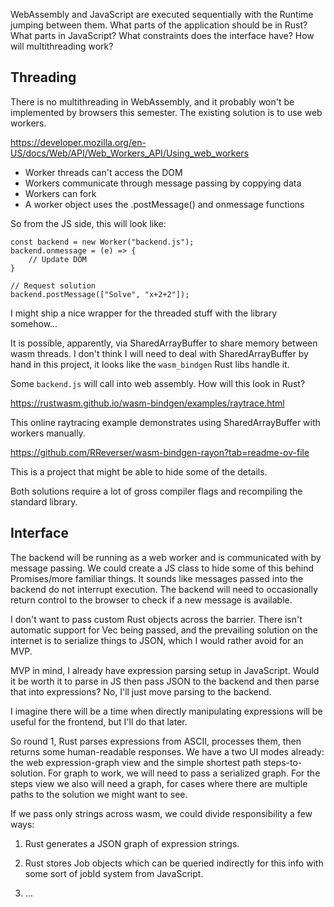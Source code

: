 WebAssembly and JavaScript are executed sequentially with the 
Runtime jumping between them. What parts of the application should be in Rust?
What parts in JavaScript? What constraints does the interface have? How will
multithreading work?

## Threading

There is no multithreading in WebAssembly, and it probably won't be implemented
by browsers this semester. The existing solution is to use web workers.

https://developer.mozilla.org/en-US/docs/Web/API/Web_Workers_API/Using_web_workers

- Worker threads can't access the DOM
- Workers communicate through message passing by coppying data
- Workers can fork
- A worker object uses the .postMessage() and onmessage functions

So from the JS side, this will look like:

```
const backend = new Worker("backend.js");
backend.onmessage = (e) => {
    // Update DOM
}

// Request solution
backend.postMessage(["Solve", "x+2+2"]);

```

I might ship a nice wrapper for the threaded stuff with the library somehow...

It is possible, apparently, via SharedArrayBuffer to share memory between 
wasm threads. I don't think I will need to deal with SharedArrayBuffer by hand
in this project, it looks like the `wasm_bindgen` Rust libs handle it.

Some `backend.js` will call into web assembly. How will this look in Rust?

https://rustwasm.github.io/wasm-bindgen/examples/raytrace.html

This online raytracing example demonstrates using SharedArrayBuffer with workers
manually.

https://github.com/RReverser/wasm-bindgen-rayon?tab=readme-ov-file

This is a project that might be able to hide some of the details.

Both solutions require a lot of gross compiler flags and recompiling the 
standard library.


## Interface

The backend will be running as a web worker and is communicated with by message
passing. We could create a JS class to hide some of this behind Promises/more 
familiar things. It sounds like messages passed into the backend do not 
interrupt execution. The backend will need to occasionally return control to
the browser to check if a new message is available. 

I don't want to pass custom Rust objects across the barrier. There isn't automatic
support for Vec<Anything> being passed, and the prevailing solution on the 
internet is to serialize things to JSON, which I would rather avoid for an MVP.

MVP in mind, I already have expression parsing setup in JavaScript. Would it 
be worth it to parse in JS then pass JSON to the backend and then parse that 
into expressions? No, I'll just move parsing to the backend.

I imagine there will be a time when directly manipulating expressions will be
useful for the frontend, but I'll do that later.

So round 1, Rust parses expressions from ASCII, processes them, then returns
some human-readable responses. We have a two UI modes already: 
the web expression-graph view and the simple shortest path steps-to-solution.
For graph to work, we will need to pass a serialized graph. For the steps view
we also will need a graph, for cases where there are multiple paths to
the solution we might want to see.

If we pass only strings across wasm, we could divide responsibility a few ways:

1. Rust generates a JSON graph of expression strings.

2. Rust stores Job objects which can be queried indirectly for this info
with some sort of jobId system from JavaScript.

3. ...
